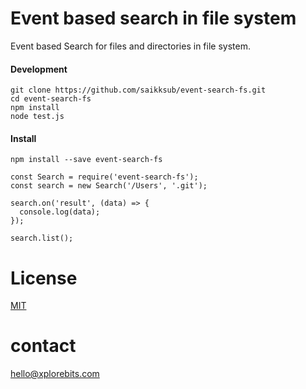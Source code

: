 # Event based search in file system 
Event based Search for files and directories in file system.

#### Development
```
git clone https://github.com/saikksub/event-search-fs.git
cd event-search-fs
npm install
node test.js
```

#### Install
```
npm install --save event-search-fs
```

```
const Search = require('event-search-fs');
const search = new Search('/Users', '.git');

search.on('result', (data) => {
  console.log(data);
});

search.list();
```

# License
[MIT](https://github.com/electron/electron/blob/master/LICENSE)

# contact
[hello@xplorebits.com](hello@xplorebits.com)